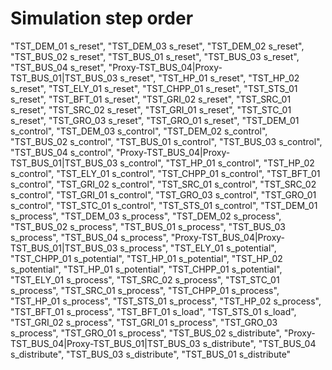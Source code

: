 # Simulation step order
"TST_DEM_01 s_reset",
"TST_DEM_03 s_reset",
"TST_DEM_02 s_reset",
"TST_BUS_02 s_reset",
"TST_BUS_01 s_reset",
"TST_BUS_03 s_reset",
"TST_BUS_04 s_reset",
"Proxy-TST_BUS_04|Proxy-TST_BUS_01|TST_BUS_03 s_reset",
"TST_HP_01 s_reset",
"TST_HP_02 s_reset",
"TST_ELY_01 s_reset",
"TST_CHPP_01 s_reset",
"TST_STS_01 s_reset",
"TST_BFT_01 s_reset",
"TST_GRI_02 s_reset",
"TST_SRC_01 s_reset",
"TST_SRC_02 s_reset",
"TST_GRI_01 s_reset",
"TST_STC_01 s_reset",
"TST_GRO_03 s_reset",
"TST_GRO_01 s_reset",
"TST_DEM_01 s_control",
"TST_DEM_03 s_control",
"TST_DEM_02 s_control",
"TST_BUS_02 s_control",
"TST_BUS_01 s_control",
"TST_BUS_03 s_control",
"TST_BUS_04 s_control",
"Proxy-TST_BUS_04|Proxy-TST_BUS_01|TST_BUS_03 s_control",
"TST_HP_01 s_control",
"TST_HP_02 s_control",
"TST_ELY_01 s_control",
"TST_CHPP_01 s_control",
"TST_BFT_01 s_control",
"TST_GRI_02 s_control",
"TST_SRC_01 s_control",
"TST_SRC_02 s_control",
"TST_GRI_01 s_control",
"TST_GRO_03 s_control",
"TST_GRO_01 s_control",
"TST_STC_01 s_control",
"TST_STS_01 s_control",
"TST_DEM_01 s_process",
"TST_DEM_03 s_process",
"TST_DEM_02 s_process",
"TST_BUS_02 s_process",
"TST_BUS_01 s_process",
"TST_BUS_03 s_process",
"TST_BUS_04 s_process",
"Proxy-TST_BUS_04|Proxy-TST_BUS_01|TST_BUS_03 s_process",
"TST_ELY_01 s_potential",
"TST_CHPP_01 s_potential",
"TST_HP_01 s_potential",
"TST_HP_02 s_potential",
"TST_HP_01 s_potential",
"TST_CHPP_01 s_potential",
"TST_ELY_01 s_process",
"TST_SRC_02 s_process",
"TST_STC_01 s_process",
"TST_SRC_01 s_process",
"TST_CHPP_01 s_process",
"TST_HP_01 s_process",
"TST_STS_01 s_process",
"TST_HP_02 s_process",
"TST_BFT_01 s_process",
"TST_BFT_01 s_load",
"TST_STS_01 s_load",
"TST_GRI_02 s_process",
"TST_GRI_01 s_process",
"TST_GRO_03 s_process",
"TST_GRO_01 s_process",
"TST_BUS_02 s_distribute",
"Proxy-TST_BUS_04|Proxy-TST_BUS_01|TST_BUS_03 s_distribute",
"TST_BUS_04 s_distribute",
"TST_BUS_03 s_distribute",
"TST_BUS_01 s_distribute"
